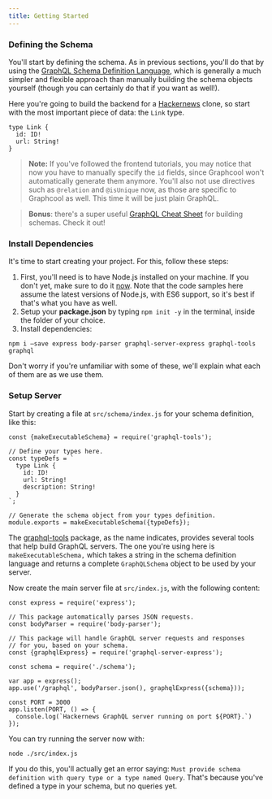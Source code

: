 ```yaml
---
title: Getting Started
---
```


### Defining the Schema

You'll start by defining the schema. As in previous sections, you'll do that by using the  [GraphQL Schema Definition Language](https://www.graph.cool/docs/faq/graphql-sdl-schema-definition-language-kr84dktnp0/), which is generally a much simpler and flexible approach than manually building the schema objects yourself (though you can certainly do that if you want as well!).

Here you're going to build the backend for a [Hackernews](https://news.ycombinator.com/) clone, so start with the most important piece of data: the `Link` type.

```
type Link {
  id: ID!
  url: String!
}
```

> **Note:** If you've followed the frontend tutorials, you may notice that now you have to manually specify the `id` fields, since Graphcool won't automatically generate them anymore. You'll also not use directives such as `@relation` and `@isUnique` now, as those are specific to Graphcool as well. This time it will be just plain GraphQL.



> **Bonus**: there's a super useful [](https://raw.githubusercontent.com/sogko/graphql-shorthand-notation-cheat-sheet/master/graphql-shorthand-notation-cheat-sheet.png)[GraphQL Cheat Sheet](https://github.com/sogko/graphql-schema-language-cheat-sheet) for building schemas. Check it out!

### Install Dependencies

It's time to start creating your project. For this, follow these steps:

1. First, you'll need is to have Node.js installed on your machine. If you don't yet, make sure to do it [now](https://nodejs.org/en/). Note that the code samples here assume the latest versions of Node.js, with ES6 support, so it's best if that's what you have as well.
2. Setup your **package.json** by typing `npm init -y` in the terminal, inside the folder of your choice.
3. Install dependencies: 

```
npm i —save express body-parser graphql-server-express graphql-tools graphql
```

Don't worry if you're unfamiliar with some of these, we'll explain what each of them are as we use them.

### Setup Server

Start by creating a file at `src/schema/index.js` for your schema definition, like this:

```
const {makeExecutableSchema} = require('graphql-tools');

// Define your types here.
const typeDefs = `
  type Link {
    id: ID!
    url: String!
    description: String!
  }
`;

// Generate the schema object from your types definition.
module.exports = makeExecutableSchema({typeDefs});
```

The [graphql-tools](http://npmjs.com/package/graphql-tools) package, as the name indicates, provides several tools that help build GraphQL servers. The one you're using here is `makeExecutableSchema,` which takes a string in the schema definition language and returns a complete `GraphQLSchema` object to be used by your server.

Now create the main server file at `src/index.js`, with the following content:

```
const express = require('express');

// This package automatically parses JSON requests.
const bodyParser = require('body-parser');

// This package will handle GraphQL server requests and responses
// for you, based on your schema.
const {graphqlExpress} = require('graphql-server-express');

const schema = require('./schema');

var app = express();
app.use('/graphql', bodyParser.json(), graphqlExpress({schema}));

const PORT = 3000
app.listen(PORT, () => {
  console.log(`Hackernews GraphQL server running on port ${PORT}.`)
});
```

You can try running the server now with:

```
node ./src/index.js
```

If you do this, you'll actually get an error saying: `Must provide schema definition with query type or a type named Query`. That's because you've defined a type in your schema, but no queries yet. 
